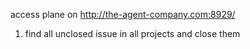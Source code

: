 access plane on http://the-agent-company.com:8929/

1. find all unclosed issue in all projects and close them